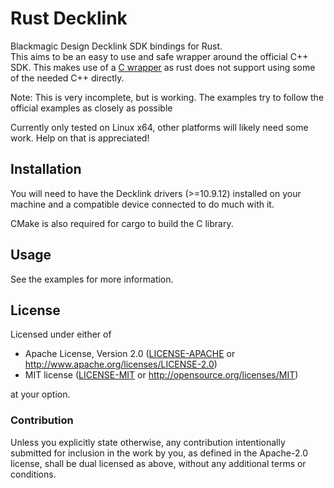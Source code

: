 # Rust Decklink

Blackmagic Design Decklink SDK bindings for Rust.  
This aims to be an easy to use and safe wrapper around the official C++ SDK.
This makes use of a [C wrapper](https://github.com/Julusian/decklink-c) as rust does not support using some of the needed C++ directly.

Note: This is very incomplete, but is working. The examples try to follow the official examples as closely as possible

Currently only tested on Linux x64, other platforms will likely need some work. Help on that is appreciated!

## Installation


You will need to have the Decklink drivers (>=10.9.12) installed on your machine and a compatible device connected to do much with it.

CMake is also required for cargo to build the C library.

## Usage

See the examples for more information.

## License

Licensed under either of

 * Apache License, Version 2.0 ([LICENSE-APACHE](LICENSE-APACHE) or http://www.apache.org/licenses/LICENSE-2.0)
 * MIT license ([LICENSE-MIT](LICENSE-MIT) or http://opensource.org/licenses/MIT)

at your option.

### Contribution

Unless you explicitly state otherwise, any contribution intentionally submitted
for inclusion in the work by you, as defined in the Apache-2.0 license, shall be dual licensed as above, without any
additional terms or conditions.